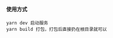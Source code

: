 #### 使用方式
```
yarn dev 启动服务
yarn build 打包，打包后直接扔在根目录就可以
```

<meta name="description" content="KyleThanas的分享">
    <meta property="og:type" content="webpage">
    <meta property="og:url" content="https://KyleThanas.github.io">
    <meta property="og:title" content="KyleThanas知识分享">
    <meta property="og:description" content="KyleThanas的分享">

